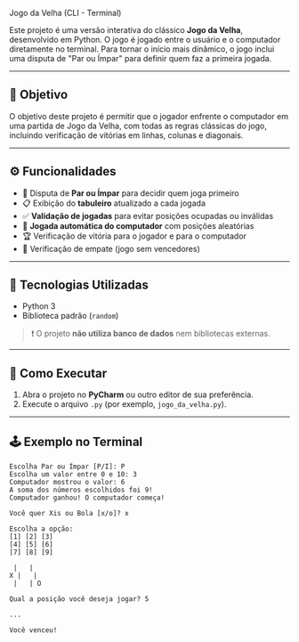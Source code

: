 Jogo da Velha (CLI - Terminal)

Este projeto é uma versão interativa do clássico **Jogo da Velha**, desenvolvido em Python. O jogo é jogado entre o usuário e o computador diretamente no terminal. Para tornar o início mais dinâmico, o jogo inclui uma disputa de "Par ou Ímpar" para definir quem faz a primeira jogada.

---

## 🎯 Objetivo

O objetivo deste projeto é permitir que o jogador enfrente o computador em uma partida de Jogo da Velha, com todas as regras clássicas do jogo, incluindo verificação de vitórias em linhas, colunas e diagonais.

---

## ⚙️ Funcionalidades

- 🎲 Disputa de **Par ou Ímpar** para decidir quem joga primeiro
- 📋 Exibição do **tabuleiro** atualizado a cada jogada
- ✅ **Validação de jogadas** para evitar posições ocupadas ou inválidas
- 🧠 **Jogada automática do computador** com posições aleatórias
- 🏆 Verificação de vitória para o jogador e para o computador
- 🟰 Verificação de empate (jogo sem vencedores)

---

## 🧰 Tecnologias Utilizadas

- Python 3
- Biblioteca padrão (`random`)

> ❗ O projeto **não utiliza banco de dados** nem bibliotecas externas.

---

## 🚀 Como Executar

1. Abra o projeto no **PyCharm** ou outro editor de sua preferência.
2. Execute o arquivo `.py` (por exemplo, `jogo_da_velha.py`).

---

## 🕹️ Exemplo no Terminal

```text
Escolha Par ou Ímpar [P/I]: P
Escolha um valor entre 0 e 10: 3
Computador mostrou o valor: 6
A soma dos números escolhidos foi 9!
Computador ganhou! O computador começa!

Você quer Xis ou Bola [x/o]? x

Escolha a opção: 
[1] [2] [3]
[4] [5] [6]
[7] [8] [9]

 |   |  
X |   |  
 |   | O

Qual a posição você deseja jogar? 5

...

Você venceu!


